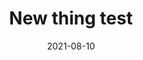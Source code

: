 ---
title: New thing test
description: I don't know if this will work.
date: 2021-08-10
tags:
  - notions
  - cord accessories
layout: layouts/post.njk
---